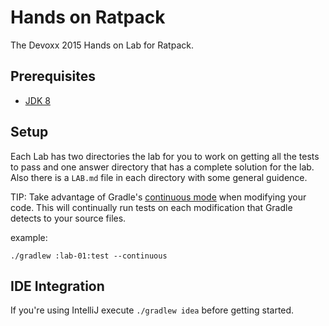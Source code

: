 # Hands on Ratpack 
The Devoxx 2015 Hands on Lab for Ratpack.

## Prerequisites
* [JDK 8](http://www.oracle.com/technetwork/java/javase/downloads/jdk8-downloads-2133151.html)

## Setup
Each Lab has two directories the lab for you to work on getting all the tests to pass and one answer directory that has a complete solution for the lab. Also there is a `LAB.md` file in each directory with some general guidence. 

TIP:
Take advantage of Gradle's [continuous mode](https://docs.gradle.org/current/userguide/continuous_build.html) when modifying your code. This will continually run tests on each modification that Gradle detects to your source files.

example:

`./gradlew :lab-01:test --continuous`

## IDE Integration
If you're using IntelliJ execute `./gradlew idea` before getting started.
